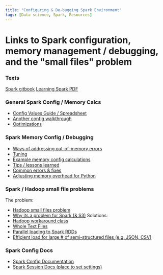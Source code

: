 ```yaml
---
title: "Configuring & De-bugging Spark Environment"
tags: [Data science, Spark, Resources]
---
```

# Links to Spark configuration, memory management / debugging, and the "small files" problem

### Texts
[Spark gitbook](https://jaceklaskowski.gitbooks.io/mastering-apache-spark/content/)
[Learning Spark PDF]()

### General Spark Config / Memory Calcs
* [Config Values Guide / Spreadsheet](http://c2fo.io/c2fo/spark/aws/emr/2016/07/06/apache-spark-config-cheatsheet/)
* [Another config walkthrough](https://www.richakhandelwal.com/tuning-your-spark-jobs/)
* [Optimizations](https://discourse.snowplowanalytics.com/t/learnings-from-using-the-new-spark-emr-jobs/1260)

### Spark Memory Config / Debugging
* [Ways of addressing out-of-memory errors](https://www.slideshare.net/SparkSummit/understanding-memory-management-in-spark-for-fun-and-profit)
* [Tuning](https://blog.cloudera.com/blog/2015/03/how-to-tune-your-apache-spark-jobs-part-2/)
* [Example memory config calculations](http://site.clairvoyantsoft.com/understanding-resource-allocation-configurations-spark-application/)
* [Tips / lessons learned](https://dlab.epfl.ch/2017-09-30-what-i-learned-from-processing-big-data-with-spark/)
* [Common errors & fixes](https://www.indix.com/blog/engineering/lessons-from-using-spark-to-process-large-amounts-of-data-part-i/)
* [Adjusting memory overhead for Python](https://gsamaras.wordpress.com/code/memoryoverhead-issue-in-spark/)

### Spark / Hadoop small file problems
The problem:
* [Hadoop small files problem](https://blog.cloudera.com/blog/2009/02/the-small-files-problem/)
* [Why its a problem for Spark (& S3)](http://garrens.com/blog/2017/11/04/big-data-spark-and-its-small-files-problem/)
Solutions:
* [Hadoop workaround class](https://aws.amazon.com/blogs/big-data/using-combineinputformat-to-combat-hadoops-small-files-problem/)
* [Whole Text Files](https://medium.com/@dfdeshom/how-does-sparks-wholetextfiles-work-be8e0bd45da0)
* [Parallel loading to Spark RDDs](https://stackoverflow.com/questions/41062705/reading-multiple-files-from-s3-in-parallel-spark-java)
* [Efficient load for large # of semi-structured files (e.g. JSON, CSV)](https://szczeles.github.io/Reading-JSON-CSV-and-XML-files-efficiently-in-Apache-Spark/)

### Spark Config Docs
* [Spark Config Documentation](https://spark.apache.org/docs/2.2.0/configuration.html#available-properties)
* [Spark Session Docs (place to set settings)](https://spark.apache.org/docs/2.2.0/api/python/pyspark.sql.html#pyspark.sql.SparkSession)


